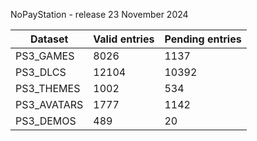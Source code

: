 NoPayStation - release 23 November 2024

|  Dataset  |Valid entries|Pending entries|
|-----------|-------------|---------------|
| PS3_GAMES |     8026    |      1137     |
|  PS3_DLCS |    12104    |     10392     |
| PS3_THEMES|     1002    |      534      |
|PS3_AVATARS|     1777    |      1142     |
| PS3_DEMOS |     489     |       20      |